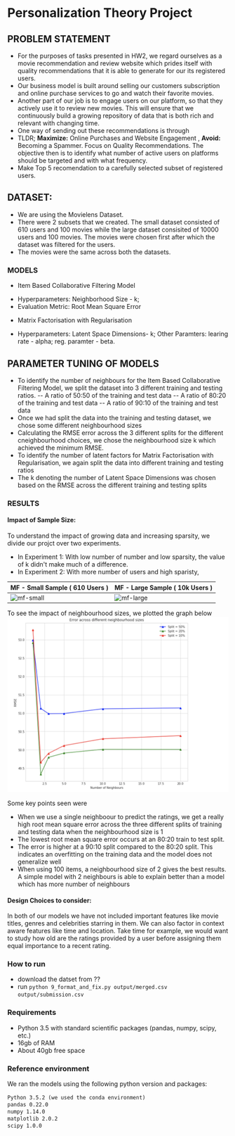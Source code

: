 # Personalization Theory Project

## PROBLEM STATEMENT
- For the purposes of tasks presented in HW2, we regard ourselves as a movie recommendation and review website which prides itself with quality recommendations that it is able to generate for our its registered users. 
- Our business model is built around selling our customers subscription and online purchase services to go and watch their favorite movies. 
- Another part of our job is to engage users on our platform, so that they actively use it to review new movies. This will ensure that we continuously build a growing repository of data that is both rich and relevant with changing time.
- One way of sending out these recommendations is through
- TLDR; **Maximize:** Online Purchases and Website Engagement , **Avoid:** Becoming a Spammer. Focus on Quality Recommendations. The objective then is to identify what number of active users on platforms should be targeted and with what frequency.
- Make Top 5 recomendation to a carefully selected subset of registered users.

## DATASET:
- We are using the Movielens Dataset. 
- There were 2 subsets that we created. The small dataset consisted of 610 users and 100 movies while the large dataset consisited of 10000 users and 100 movies. The movies were chosen first after which the dataset was filtered for the users. 
- The movies were the same across both the datasets. 

### MODELS
- Item Based Collaborative Filtering Model
* Hyperparameters: Neighborhood Size - k; 
* Evaluation Metric: Root Mean Square Error
- Matrix Factorisation with Regularisation
* Hyperparameters: Latent Space Dimensions- k; Other Paramters: learing rate - alpha; reg. paramter - beta.

## PARAMETER TUNING OF MODELS
- To identify the number of neighbours for the Item Based Collaborative Filtering Model, we split the dataset into 3 different training and testing ratios. 
-- A ratio of 50:50 of the training and test data
-- A ratio of 80:20 of the training and test data
-- A ratio of 90:10 of the training and test data
- Once we had split the data into the training and testing dataset, we chose some different neighbourhood sizes 
- Calculating the RMSE error across the 3 different splits for the different cneighbourhood choices, we chose the neighbourhood size k which achieved the minimum RMSE. 
- To identify the number of latent factors for Matrix Factorisation with Regularisation, we again split the data into different training and testing ratios
- The k denoting the number of Latent Space Dimensions was chosen based on the RMSE across the different training and testing splits

### RESULTS
#### Impact of Sample Size: 
To understand the impact of growing data and increasing sparsity, we divide our projct over two experiments.
- In Experiment 1: With low number of number and low sparsity, the value of k didn't make much of a difference.
- In Experiment 2: With more number of users and high sparisty, 

| MF - Small Sample ( 610 Users )  |  MF - Large Sample ( 10k Users )|
|----------------------------------|---------------------------------|
|![mf-small](https://user-images.githubusercontent.com/16842872/48116537-6a09bd00-e234-11e8-9074-e6dc4f84e3f5.png)|![mf-large](https://user-images.githubusercontent.com/16842872/48116509-552d2980-e234-11e8-9c89-6b7cbd29f3eb.png)

To see the impact of neighbourhood sizes, we plotted the graph below
![item](img/Item-based.png) 

Some key points seen were 
- When we use a single neighboour to predict the ratings, we get a really high root mean square error across the three different splits of training and testing data when the neighbourhood size is 1
- The lowest root mean square error occurs at an 80:20 train to test split.
- The error is higher at a 90:10 split compared to the 80:20 split. This indicates an overfitting on the training data and the model does not generalize well
- When using 100 items, a neighbourhood size of 2 gives the best results. A simple model with 2 neighbours is able to explain better than a model which has more number of neighbours

#### Design Choices to consider: 
In both of our models we have not included important features like movie titles, genres and celebrities starring in  them. We can also factor in context aware features like time and location. Take time for example, we would want to study how old are the ratings provided by a user before assigning them equal importance to a recent rating.

### How to run
* download the datset from ??
* run `python 9_format_and_fix.py output/merged.csv output/submission.csv`

### Requirements
* Python 3.5 with standard scientific packages (pandas, numpy, scipy, etc.)
* 16gb of RAM
* About 40gb free space

### Reference environment
We ran the models using the following python version and packages:
```
Python 3.5.2 (we used the conda environment)
pandas 0.22.0
numpy 1.14.0
matplotlib 2.0.2
scipy 1.0.0
```
